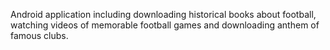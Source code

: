 Android application including downloading historical books about football, watching videos of memorable football games and downloading anthem of famous clubs.
